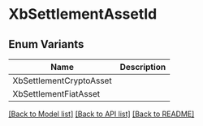 # XbSettlementAssetId

## Enum Variants

| Name | Description |
|---- | -----|
| XbSettlementCryptoAsset |  |
| XbSettlementFiatAsset |  |

[[Back to Model list]](../README.md#documentation-for-models) [[Back to API list]](../README.md#documentation-for-api-endpoints) [[Back to README]](../README.md)


